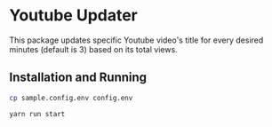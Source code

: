 # Youtube Updater

This package updates specific Youtube video's title for every desired minutes (default is 3) based on its total views.

## Installation and Running

```bash
cp sample.config.env config.env

yarn run start
```

